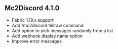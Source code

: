 ## Mc2Discord 4.1.0
+ Fabric 1.19.x support
+ Add /mc2discord tellraw <component> command
+ Add option to pick messages randomly from a list
+ Add webhook display name option
+ Improve error messages